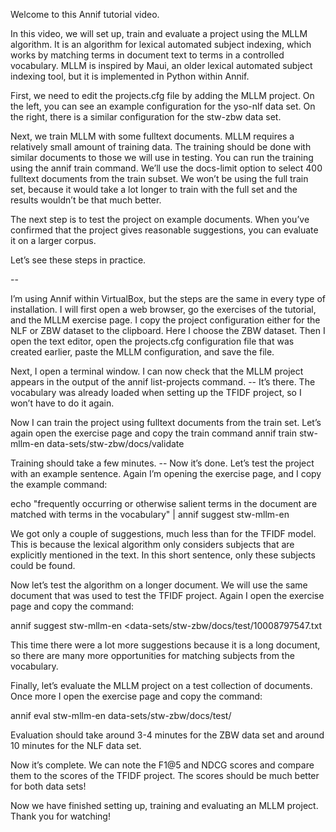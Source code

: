 Welcome to this Annif tutorial video. 

In this video, we will set up, train and evaluate a project using the MLLM algorithm. It is an algorithm for lexical automated subject indexing, which works by matching terms in document text to terms in a controlled vocabulary. MLLM is inspired by Maui, an older lexical automated subject indexing tool, but it is implemented in Python within Annif.

First, we need to edit the projects.cfg file by adding the MLLM project. On the left, you can see an example configuration for the yso-nlf data set. On the right, there is a similar configuration for the stw-zbw data set.

Next, we train MLLM with some fulltext documents. MLLM requires a relatively small amount of training data. The training should be done with similar documents to those we will use in testing. You can run the training using the annif train command. We’ll use the docs-limit option to select 400 fulltext documents from the train subset. We won’t be using the full train set, because it would take a lot longer to train with the full set and the results wouldn’t be that much better.

The next step is to test the project on example documents. When you’ve confirmed that the project gives reasonable suggestions, you can evaluate it on a larger corpus.

Let’s see these steps in practice.

--

I’m using Annif within VirtualBox, but the steps are the same in every type of installation. I will first open a web browser, go the exercises of the tutorial, and the MLLM exercise page. I copy the project configuration either for the NLF or ZBW dataset to the clipboard. Here I choose the ZBW dataset. Then I open the text editor, open the projects.cfg configuration file that was created earlier, paste the MLLM configuration, and save the file. 

Next, I open a terminal window. I can now check that the MLLM project appears in the output of the annif list-projects command. -- It’s there. The vocabulary was already loaded when setting up the TFIDF project, so I won’t have to do it again.

Now I can train the project using fulltext documents from the train set. Let’s again open the exercise page and copy the train command 
annif train stw-mllm-en data-sets/stw-zbw/docs/validate

Training should take a few minutes. -- Now it’s done.
Let’s test the project with an example sentence. Again I’m opening the exercise page, and I copy the example command:

echo "frequently occurring or otherwise salient terms in the document are matched with terms in the vocabulary" | annif suggest stw-mllm-en

We got only a couple of suggestions, much less than for the TFIDF model. This is because the lexical algorithm only considers subjects that are explicitly mentioned in the text. In this short sentence, only these subjects could be found.

Now let’s test the algorithm on a longer document. We will use the same document that was used to test the TFIDF project. Again I open the exercise page and copy the command:

annif suggest stw-mllm-en <data-sets/stw-zbw/docs/test/10008797547.txt

This time there were a lot more suggestions because it is a long document, so there are many more opportunities for matching subjects from the vocabulary.

Finally, let’s evaluate the MLLM project on a test collection of documents. Once more I open the exercise page and copy the command:

annif eval stw-mllm-en data-sets/stw-zbw/docs/test/

Evaluation should take around 3-4 minutes for the ZBW data set and around 10 minutes for the NLF data set.

Now it’s complete. We can note the F1@5 and NDCG scores and compare them to the scores of the TFIDF project. The scores should be much better for both data sets!

Now we have finished setting up, training and evaluating an MLLM project. Thank you for watching!

